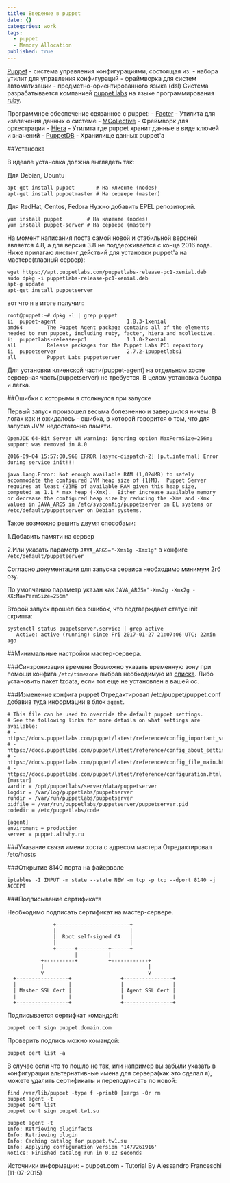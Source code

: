 ```yaml
---
title: Введение в puppet
date: {}
categories: work
tags: 
  - puppet
  - Memory Allocation
published: true
---
```

[Puppet](https://puppet.com/) - система управления конфигурациями, состоящая из:
    - набора утилит для управления конфигураций
    - фраймворка для систем автоматизации
    - предметно-ориентированного языка (dsl)
Система разрабатывается компанией [puppet labs](http://puppetlabs.com/) на языке программирования [ruby](ruby-lang.org).

Программное обеспечение связанное с puppet:
	- [Facter](https://docs.puppet.com/facter/) - Утилита для извлечения данных о системе
    - [MCollective](https://docs.puppet.com/mcollective/) - Фреймворк для оркестрации
    - [Hiera](https://docs.puppet.com/hiera/1/) - Утилита где puppet хранит данные в виде ключей и значений
    - [PuppetDB](https://docs.puppet.com/puppetdb/1/) - Хранилище данных puppet'a
    
##Установка

В идеале установка должна выглядеть так:

Для Debian, Ubuntu

```
apt-get install puppet       # На клиенте (nodes)
apt-get install puppetmaster # На сервере (master)
```

Для RedHat, Centos, Fedora
Нужно добавить EPEL репозиторий.

```
yum install puppet        # На клиенте (nodes)
yum install puppet-server # На сервере (master)
```

На момент написания поста самой новой и стабильной версией является 4.8, а  для версия 3.8 не поддерживается с конца 2016 года.
Ниже прилагаю листинг действий для установки puppet'a на мастере(главный сервер):

```
wget https://apt.puppetlabs.com/puppetlabs-release-pc1-xenial.deb
sudo dpkg -i puppetlabs-release-pc1-xenial.deb
apt-g update
apt-get install puppetserver

```

вот что я в итоге получил:

```
root@puppet:~# dpkg -l | grep puppet
ii  puppet-agent                       1.8.3-1xenial                   amd64        The Puppet Agent package contains all of the elements needed to run puppet, including ruby, facter, hiera and mcollective.
ii  puppetlabs-release-pc1             1.1.0-2xenial                   all          Release packages for the Puppet Labs PC1 repository
ii  puppetserver                       2.7.2-1puppetlabs1              all          Puppet Labs puppetserver
```

Для установки клиенской части(puppet-agent) на отдельном хосте серверная часть(puppetserver) не требуется. В целом установка быстра и легка.

##Ошибки с которыми я столкнулся при запуске

Первый запуск произошел весьма болезненно и завершился ничем. В логах как и ожидалось - ошибка, в которой говорится о том, что для запуска JVM недостаточно памяти.

```
OpenJDK 64-Bit Server VM warning: ignoring option MaxPermSize=256m; support was removed in 8.0
```

```
2016-09-04 15:57:00,968 ERROR [async-dispatch-2] [p.t.internal] Error during service init!!!

java.lang.Error: Not enough available RAM (1,024MB) to safely accommodate the configured JVM heap size of {1}MB.  Puppet Server requires at least {2}MB of available RAM given this heap size, computed as 1.1 * max heap (-Xmx).  Either increase available memory or decrease the configured heap size by reducing the -Xms and -Xmx values in JAVA_ARGS in /etc/sysconfig/puppetserver on EL systems or /etc/default/puppetserver on Debian systems.
```

Такое возможно решить двумя способами:

1.Добавить памяти на сервер

2.Или указать параметр `JAVA_ARGS="-Xms1g -Xmx1g"`  в конфиге `/etc/default/puppetserver`

Согласно документации для запуска сервиса необходимо минимум 2гб озу.

По умолчанию параметр указан как `JAVA_ARGS="-Xms2g -Xmx2g -XX:MaxPermSize=256m"`

Второй запуск прошел без ошибок, что подтверждает статус init скрипта:

```
systemctl status puppetserver.service | grep active
   Active: active (running) since Fri 2017-01-27 21:07:06 UTC; 22min ago
```

##Минимальные настройки мастер-сервера.

###Синзронизация времени
Возможно указать  временную зону при помощи конфига `/etc/timezone` выбрав необходимую из [списка](https://en.wikipedia.org/wiki/List_of_tz_database_time_zones).
Либо установить пакет tzdata, если тот еще не установлен в вашей ос.

###Изменение конфига puppet
Отредактировал /etc/puppet/puppet.conf добавив туда информации в блок `agent`.

```
# This file can be used to override the default puppet settings.
# See the following links for more details on what settings are available:
# - https://docs.puppetlabs.com/puppet/latest/reference/config_important_settings.html
# - https://docs.puppetlabs.com/puppet/latest/reference/config_about_settings.html
# - https://docs.puppetlabs.com/puppet/latest/reference/config_file_main.html
# - https://docs.puppetlabs.com/puppet/latest/reference/configuration.html
[master]
vardir = /opt/puppetlabs/server/data/puppetserver
logdir = /var/log/puppetlabs/puppetserver
rundir = /var/run/puppetlabs/puppetserver
pidfile = /var/run/puppetlabs/puppetserver/puppetserver.pid
codedir = /etc/puppetlabs/code

[agent]
enviroment = production
server = puppet.altwhy.ru
```

###Указание связи имени хоста с адресом мастера
Отредактировал /etc/hosts

###Открытие 8140 порта на файерволе
```
iptables -I INPUT -m state --state NEW -m tcp -p tcp --dport 8140 -j ACCEPT
```

###Подписывание сертификата

Необходимо подписать сертификат на мастер-сервере.

```
               +------------------------+
               |                        |
               |  Root self-signed CA   |
               |                        |
               +------+----------+------+
                      |          |
           +----------+          +------------+
           |                                  |
           v                                  v
  +-----------------+                +----------------+
  |                 |                |                |
  | Master SSL Cert |                | Agent SSL Cert |
  |                 |                |                |
  +-----------------+                +----------------+
  ```

Подписывается сертифкат командой:

`puppet cert sign puppet.domain.com`

Проверить подпись можно командой:

`puppet cert list -a`

В случае если что то пошло не так, или например вы забыли указать в конфигурации альтернативные имена для сервера(как это сделал я), можете удалить сертификаты и переподписать по новой:

```
find /var/lib/puppet -type f -print0 |xargs -0r rm
puppet agent -t
puppet cert list
puppet cert sign puppet.tw1.su
```

```
puppet agent -t
Info: Retrieving pluginfacts
Info: Retrieving plugin
Info: Caching catalog for puppet.tw1.su
Info: Applying configuration version '1477261916'
Notice: Finished catalog run in 0.02 seconds
```




Источники информации:
	- puppet.com
    - Tutorial By Alessandro Franceschi (11-07-2015)
